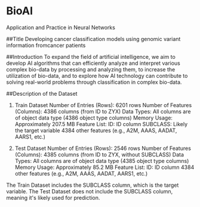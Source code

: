 # BioAI
Application and Practice in Neural Networks

##Title
Developing cancer classification models using genomic variant information fromcancer patients

##Introduction
To expand the field of artificial intelligence, we aim to develop AI algorithms that can efficiently analyze and interpret various complex bio-data by processing and analyzing them, to increase the utilization of bio-data, and to explore how AI technology can contribute to solving real-world problems through classification in complex bio-data.

##Description of the Dataset
1. Train Dataset
Number of Entries (Rows): 6201 rows
Number of Features (Columns): 4386 columns (from ID to ZYX)
Data Types: All columns are of object data type (4386 object type columns)
Memory Usage: Approximately 207.5 MB
Feature List:
ID: ID column
SUBCLASS: Likely the target variable
4384 other features (e.g., A2M, AAAS, AADAT, AARS1, etc.)
  
2. Test Dataset
Number of Entries (Rows): 2546 rows
Number of Features (Columns): 4385 columns (from ID to ZYX, without SUBCLASS)
Data Types: All columns are of object data type (4385 object type columns)
Memory Usage: Approximately 85.2 MB
Feature List:
ID: ID column
4384 other features (e.g., A2M, AAAS, AADAT, AARS1, etc.)

The Train Dataset includes the SUBCLASS column, which is the target variable.
The Test Dataset does not include the SUBCLASS column, meaning it's likely used for prediction.


